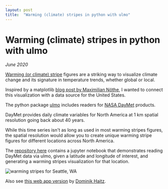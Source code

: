 ```yaml
---
layout: post
title:  "Warming (climate) stripes in python with ulmo"
---
```



# Warming (climate) stripes in python with ulmo
*June 2020*

[Warming (or climate) stripe](https://en.wikipedia.org/wiki/Warming_stripes) figures are a striking way to visualize climate change and its signature in temperature trends, whether global or local.

Inspired by a matplotlib [blog post by Maximilian Nöthe](https://matplotlib.org/matplotblog/posts/warming-stripes/), I wanted to connect this visualization with a data source for the United States. 

The  python package [ulmo](https://github.com/ulmo-dev/ulmo) includes readers for [NASA DayMet](https://daymet.ornl.gov/) products.

DayMet provides daily climate variables for North America at 1 km spatial resolution going back about 40 years. 

While this time series isn't as long as used in most warming stripes figures, the spatial resolution would allow you to create unique warming stripe figures for different locations across North America.

The [repository here](https://github.com/spestana/ulmo-warming-stripes) contains a jupyter notebook that demonstrates reading DayMet data via ulmo, given a latitude and longitude of interest, and generating a warming stripes visualization for that location.

![warming stripes for Seattle, WA](https://raw.githubusercontent.com/spestana/ulmo-warming-stripes/main/warming-stripes-seattle.jpg "warming stripes seattle")

Also see [this web app version](https://share.streamlit.io/dhaitz/ulmo-warming-stripes/main/app.py) by [Dominik Haitz](https://dhaitz.github.io/).